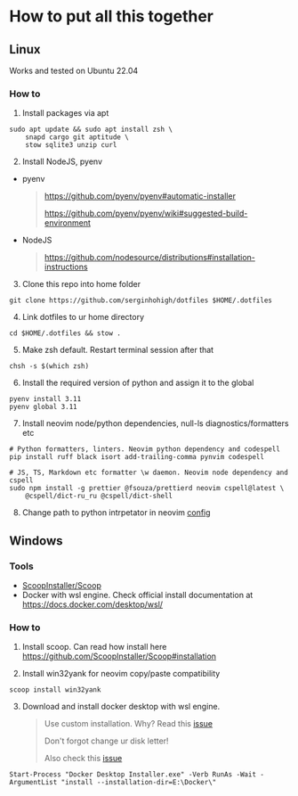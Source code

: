 # How to put all this together

## Linux

Works and tested on Ubuntu 22.04

### How to

1. Install packages via apt

```
sudo apt update && sudo apt install zsh \
    snapd cargo git aptitude \
    stow sqlite3 unzip curl 
```

2. Install NodeJS, pyenv

- pyenv
  > https://github.com/pyenv/pyenv#automatic-installer
  >
  > https://github.com/pyenv/pyenv/wiki#suggested-build-environment
- NodeJS
  > https://github.com/nodesource/distributions#installation-instructions

3. Clone this repo into home folder

```
git clone https://github.com/serginhohigh/dotfiles $HOME/.dotfiles
```

4. Link dotfiles to ur home directory

```
cd $HOME/.dotfiles && stow .
```

5. Make zsh default. Restart terminal session after that

```
chsh -s $(which zsh)
```

6. Install the required version of python and assign it to the global

```
pyenv install 3.11
pyenv global 3.11
```

7. Install neovim node/python dependencies, null-ls diagnostics/formatters etc

```
# Python formatters, linters. Neovim python dependency and codespell
pip install ruff black isort add-trailing-comma pynvim codespell

# JS, TS, Markdown etc formatter \w daemon. Neovim node dependency and cspell
sudo npm install -g prettier @fsouza/prettierd neovim cspell@latest \
    @cspell/dict-ru_ru @cspell/dict-shell
```

8. Change path to python intrpetator in neovim [config](https://github.com/serginhohigh/dotfiles/blob/6d58bc0523d791b348606053b488aa2241d2ad7a/.config/nvim/init.lua#L4)

## Windows

### Tools

- [ScoopInstaller/Scoop](https://github.com/ScoopInstaller/Scoop)
- Docker with wsl engine. Check official install documentation at https://docs.docker.com/desktop/wsl/

### How to

1. Install scoop. Can read how install here https://github.com/ScoopInstaller/Scoop#installation

2. Install win32yank for neovim copy/paste compatibility

```
scoop install win32yank
```

3. Download and install docker desktop with wsl engine.
   > Use custom installation. Why? Read this [issue](https://github.com/docker/for-win/issues/13318)
   >
   > Don't forgot change ur disk letter!
   >
   > Also check this [issue](https://github.com/microsoft/WSL/issues/8725)

```
Start-Process "Docker Desktop Installer.exe" -Verb RunAs -Wait -ArgumentList "install --installation-dir=E:\Docker\"
```
